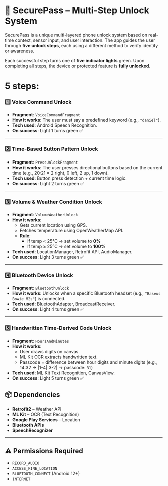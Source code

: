 # 🔐 SecurePass – Multi-Step Unlock System

SecurePass is a unique multi-layered phone unlock system based on real-time context, sensor input, and user interaction. The app guides the user through **five unlock steps**, each using a different method to verify identity or awareness.

Each successful step turns one of **five indicator lights** green. Upon completing all steps, the device or protected feature is **fully unlocked**.

# 5 steps:

### 1️⃣ Voice Command Unlock
- **Fragment**: `VoiceCommandFragment`
- **How it works**: The user must say a predefined keyword (e.g., `"daniel"`).
- **Tech used**: Android Speech Recognition.
- **On success**: Light 1 turns green ✅

---

### 2️⃣ Time-Based Button Pattern Unlock
- **Fragment**: `PressUnlockFragment`
- **How it works**: The user presses directional buttons based on the current time (e.g., 20:21 = 2 right, 0 left, 2 up, 1 down).
- **Tech used**: Button press detection + current time logic.
- **On success**: Light 2 turns green ✅

---

### 3️⃣ Volume & Weather Condition Unlock
- **Fragment**: `VolumeWeatherUnlock`
- **How it works**: 
  - Gets current location using GPS.
  - Fetches temperature using OpenWeatherMap API.
  - **Rule**:
    - If temp < 25°C → set volume to **0%**
    - If temp ≥ 25°C → set volume to **100%**
- **Tech used**: LocationManager, Retrofit API, AudioManager.
- **On success**: Light 3 turns green ✅

---

### 4️⃣ Bluetooth Device Unlock
- **Fragment**: `BluetoothUnlock`
- **How it works**: Unlocks when a specific Bluetooth headset (e.g., `"Baseus Bowie M2s"`) is connected.
- **Tech used**: BluetoothAdapter, BroadcastReceiver.
- **On success**: Light 4 turns green ✅

---

### 5️⃣ Handwritten Time-Derived Code Unlock
- **Fragment**: `HoursAndMinutes`
- **How it works**: 
  - User draws digits on canvas.
  - ML Kit OCR extracts handwritten text.
  - Passcode = difference between hour digits and minute digits (e.g., 14:32 → |1-4||3-2| → passcode: `31`)
- **Tech used**: ML Kit Text Recognition, CanvasView.
- **On success**: Light 5 turns green ✅



## 📦 Dependencies
- **Retrofit2** – Weather API
- **ML Kit** – OCR (Text Recognition)
- **Google Play Services** – Location
- **Bluetooth APIs**
- **SpeechRecognizer**

---

## ⚠️ Permissions Required
- `RECORD_AUDIO`
- `ACCESS_FINE_LOCATION`
- `BLUETOOTH_CONNECT` (Android 12+)
- `INTERNET`


